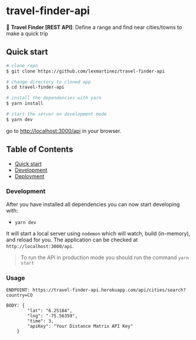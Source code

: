 # travel-finder-api

:camel: **Travel Finder [REST API]**: Define a range and find near cities/towns to make a quick trip

## Quick start

```bash
# clone repo
$ git clone https://github.com/lexmartinez/travel-finder-api

# change directory to cloned app
$ cd travel-finder-api

# install the dependencies with yarn
$ yarn install

# start the server on development mode
$ yarn dev
```

go to [http://localhost:3000/api](http://localhost:3000/api) in your browser.

## Table of Contents

+ [Quick start](#quick-start)
+ [Development](#development)
+ [Deployment](#deployment)

### Development

After you have installed all dependencies you can now start developing with:

+ `yarn dev`

 It will start a local server using `nodemon` which will watch, build (in-memory), and reload for you. The application can be checked at `http://localhost:3000/api`.

> To run the API in production mode you should run the command `yarn start`

### Usage

```
ENDPOINT: https://travel-finder-api.herokuapp.com/api/cities/search?country=CO

BODY: {
        "lat": "6.25184",
        "lng": "-75.56359",
        "time": 3,
        "apiKey": "Your Distance Matrix API Key"
    }
```